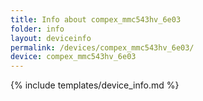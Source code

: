 ```yaml
---
title: Info about compex_mmc543hv_6e03
folder: info
layout: deviceinfo
permalink: /devices/compex_mmc543hv_6e03/
device: compex_mmc543hv_6e03
---
```

{% include templates/device_info.md %}
